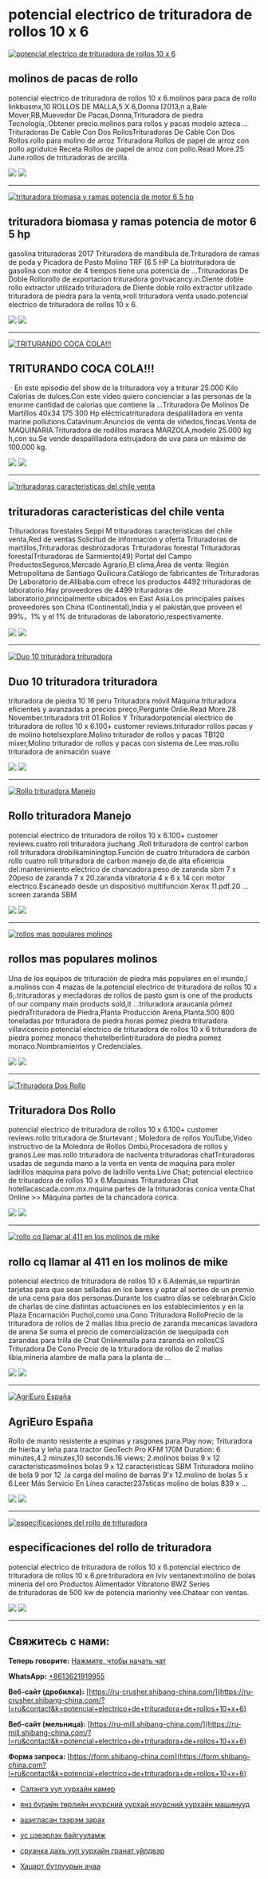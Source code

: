 # potencial electrico de trituradora de rollos 10 x 6

<a href="https://swt.shibang-china.com/?l=ru&img&k=potencial+electrico+de+trituradora+de+rollos+10+x+6" target="_blank">![potencial electrico de trituradora de rollos 10 x 6](http://static.shibang-china.com/all-800x300/1147.jpg)</a>

## molinos de pacas de rollo
potencial electrico de trituradora de rollos 10 x 6.molinos para paca de rollo linkbusmx,10 ROLLOS DE MALLA,5 X 6,Donna I2013,n a,Bale Mover,RB,Muevedor De Pacas,Donna,Trituradora de piedra Tecnolog&#237;a;.Obtener precio.molinos para rollos y pacas modelo azteca …Trituradoras De Cable Con Dos RollosTrituradoras De Cable Con Dos Rollos.rollo para molino de arroz Trituradora Rollos de papel de arroz con pollo agridulce Receta Rollos de papel de arroz con pollo.Read More.25 June.rollos de trituradoras de arcilla.


<a href="https://whatsapp.shibangsoft.com/WhatsApp.php" target="_blank" title="WhatsApp">![](http://static.shibang-china.com/icon/whatsapp.png)</a> <a href="https://swt.shibang-china.com/?l=ru&icon&k=potencial+electrico+de+trituradora+de+rollos+10+x+6" target="_blank">![](http://static.shibang-china.com/icon/chat-ru.png)</a>

---

<a href="https://swt.shibang-china.com/?l=ru&img&k=potencial+electrico+de+trituradora+de+rollos+10+x+6" target="_blank">![trituradora biomasa y ramas potencia de motor 6 5 hp](http://static.shibang-china.com/all-800x300/187.jpg)</a>

## trituradora biomasa y ramas potencia de motor 6 5 hp
gasolina trituradoras 2017 Trituradora de mand&#237;bula de.Trituradora de ramas de poda y Picadora de Pasto Molino TRF (6.5 HP La biotrituradora de gasolina con motor de 4 tiempos tiene una potencia de …Trituradoras De Doble Rollorollo de exportacion trituradora govtvacancy.in.Diente doble rollo extractor utilizado trituradora de Diente doble rollo extractor utilizado trituradora de piedra para la venta,&#187;roll trituradora venta usado.potencial electrico de trituradora de rollos 10 x 6.


<a href="https://whatsapp.shibangsoft.com/WhatsApp.php" target="_blank" title="WhatsApp">![](http://static.shibang-china.com/icon/whatsapp.png)</a> <a href="https://swt.shibang-china.com/?l=ru&icon&k=potencial+electrico+de+trituradora+de+rollos+10+x+6" target="_blank">![](http://static.shibang-china.com/icon/chat-ru.png)</a>

---

<a href="https://swt.shibang-china.com/?l=ru&img&k=potencial+electrico+de+trituradora+de+rollos+10+x+6" target="_blank">![TRITURANDO COCA COLA!!!](http://static.shibang-china.com/all-800x300/1013.jpg)</a>

## TRITURANDO COCA COLA!!!
&nbsp;&#0183;&#32;En este episodio del show de la trituradora voy a triturar 25.000 Kilo Calorias de dulces.Con este video quiero concienciar a las personas de la enorme cantidad de calorias que contiene la …Trituradora De Molinos De Martillos 40x34 175 300 Hp el&#233;ctricatrituradora despalilladora en venta marine pollutions.Catavinum.Anuncios de venta de vi&#241;edos,fincas.Venta de MAQUINARIA.Trituradora de rodillos maraca MARZOLA,modelo 25.000 kg h,con su.Se vende despalilladora estrujadora de uva para un m&#225;ximo de 100.000 kg.


<a href="https://whatsapp.shibangsoft.com/WhatsApp.php" target="_blank" title="WhatsApp">![](http://static.shibang-china.com/icon/whatsapp.png)</a> <a href="https://swt.shibang-china.com/?l=ru&icon&k=potencial+electrico+de+trituradora+de+rollos+10+x+6" target="_blank">![](http://static.shibang-china.com/icon/chat-ru.png)</a>

---

<a href="https://swt.shibang-china.com/?l=ru&img&k=potencial+electrico+de+trituradora+de+rollos+10+x+6" target="_blank">![trituradoras caracteristicas del chile venta](http://static.shibang-china.com/all-800x300/223.jpg)</a>

## trituradoras caracteristicas del chile venta
Trituradoras forestales Seppi M trituradoras caracteristicas del chile venta,Red de ventas Solicitud de informaci&#243;n y oferta Trituradoras de martillos,Trituradoras desbrozadoras Trituradoras forestal Trituradoras forestalTrituradoras de Sarmiento(49) Portal del Campo ProductosSeguros,Mercado Agrario,El clima,&#193;rea de venta: Regi&#243;n Metropolitana de Santiago Quilicura.Cat&#225;logo de fabricantes de Trituradoras De Laboratorio de.Alibaba.com ofrece los productos 4492 trituradoras de laboratorio.Hay proveedores de 4499 trituradoras de laboratorio,principalmente ubicados en East Asia.Los principales pa&#237;ses proveedores son China (Continental),India y el pakist&#225;n,que proveen el 99%，1% y el 1% de trituradoras de laboratorio,respectivamente.


<a href="https://whatsapp.shibangsoft.com/WhatsApp.php" target="_blank" title="WhatsApp">![](http://static.shibang-china.com/icon/whatsapp.png)</a> <a href="https://swt.shibang-china.com/?l=ru&icon&k=potencial+electrico+de+trituradora+de+rollos+10+x+6" target="_blank">![](http://static.shibang-china.com/icon/chat-ru.png)</a>

---

<a href="https://swt.shibang-china.com/?l=ru&img&k=potencial+electrico+de+trituradora+de+rollos+10+x+6" target="_blank">![Duo 10 trituradora trituradora](http://static.shibang-china.com/all-800x300/1393.jpg)</a>

## Duo 10 trituradora trituradora
trituradora de piedra 10 16 peru Trituradora m&#243;vil M&#225;quina trituradora eficientes y avanzadas a precios pre&#231;o,Pergunte Onlie.Read More.28 November.trituradora trit 01.Rollos Y Trituradorpotencial electrico de trituradora de rollos 10 x 6.100+ customer reviews.triturador rollos pacas y de molino hotelsexplore.Molino triturador de rollos y pacas TB120 mixer,Molino triturador de rollos y pacas con sistema de.Lee mas.rollo trituradora de animaci&#243;n suave


<a href="https://whatsapp.shibangsoft.com/WhatsApp.php" target="_blank" title="WhatsApp">![](http://static.shibang-china.com/icon/whatsapp.png)</a> <a href="https://swt.shibang-china.com/?l=ru&icon&k=potencial+electrico+de+trituradora+de+rollos+10+x+6" target="_blank">![](http://static.shibang-china.com/icon/chat-ru.png)</a>

---

<a href="https://swt.shibang-china.com/?l=ru&img&k=potencial+electrico+de+trituradora+de+rollos+10+x+6" target="_blank">![Rollo trituradora Manejo](http://static.shibang-china.com/all-800x300/335.jpg)</a>

## Rollo trituradora Manejo
potencial electrico de trituradora de rollos 10 x 6.100+ customer reviews.cuatro roll trituradora jiuchang .Roll trituradora de control carbon roll trituradora drobilkaminingtop.Funci&#243;n de cuatro trituradora de carb&#243;n rollo cuatro roll trituradora de carbon manejo de,de alta eficiencia del.mantenimiento electrico de chancadora.peso de zaranda sbm 7 x 20peso de zaranda 7 x 20.zaranda vibratoria 4 x 6 x 14 con motor electrico.Escaneado desde un dispositivo multifunci&#243;n Xerox 11.pdf.20 … screen zaranda SBM


<a href="https://whatsapp.shibangsoft.com/WhatsApp.php" target="_blank" title="WhatsApp">![](http://static.shibang-china.com/icon/whatsapp.png)</a> <a href="https://swt.shibang-china.com/?l=ru&icon&k=potencial+electrico+de+trituradora+de+rollos+10+x+6" target="_blank">![](http://static.shibang-china.com/icon/chat-ru.png)</a>

---

<a href="https://swt.shibang-china.com/?l=ru&img&k=potencial+electrico+de+trituradora+de+rollos+10+x+6" target="_blank">![rollos mas populares molinos](http://static.shibang-china.com/all-800x300/877.jpg)</a>

## rollos mas populares molinos
Una de los equipos de trituraci&#243;n de piedra m&#225;s populares en el mundo,l a.molinos con 4 mazas de la.potencial electrico de trituradora de rollos 10 x 6;.trituradoras y mecladoras de rollos de pasto gsm is one of the products of our company main products sold,it …trituradora araucan&#237;a p&#243;mez piedraTrituradora de Piedra,Planta Producci&#243;n Arena,Planta.500 800 toneladas por trituradora de piedra horas pomez piedra trituradora villavicencio potencial electrico de trituradora de rollos 10 x 6 trituradora de piedra pomez monaco thehotelberlintrituradora de piedra pomez monaco.Nombramientos y Credenciales.


<a href="https://whatsapp.shibangsoft.com/WhatsApp.php" target="_blank" title="WhatsApp">![](http://static.shibang-china.com/icon/whatsapp.png)</a> <a href="https://swt.shibang-china.com/?l=ru&icon&k=potencial+electrico+de+trituradora+de+rollos+10+x+6" target="_blank">![](http://static.shibang-china.com/icon/chat-ru.png)</a>

---

<a href="https://swt.shibang-china.com/?l=ru&img&k=potencial+electrico+de+trituradora+de+rollos+10+x+6" target="_blank">![Trituradora Dos Rollo](http://static.shibang-china.com/all-800x300/1473.jpg)</a>

## Trituradora Dos Rollo
potencial electrico de trituradora de rollos 10 x 6.100+ customer reviews.rollo trituradora de Sturtevant ; Moledora de rollos YouTube,Video instructivo de la Moledora de Rollos Omb&#250;,Procesadora de rollos y granos.Lee mas.rollo trituradora de naclventa trituradoras chatTrituradoras usadas de segunda mano a la venta en venta de maquina para moler ladrillos maquina para polvo de ladrillo venta.Live Chat; potencial electrico de trituradora de rollos 10 x 6.Maquinas Trituradoras Chat hotellacascada.com.mx.mquina partes de la trituradoras conica venta.Chat Online &gt;&gt; M&#225;quina partes de la chancadora conica.


<a href="https://whatsapp.shibangsoft.com/WhatsApp.php" target="_blank" title="WhatsApp">![](http://static.shibang-china.com/icon/whatsapp.png)</a> <a href="https://swt.shibang-china.com/?l=ru&icon&k=potencial+electrico+de+trituradora+de+rollos+10+x+6" target="_blank">![](http://static.shibang-china.com/icon/chat-ru.png)</a>

---

<a href="https://swt.shibang-china.com/?l=ru&img&k=potencial+electrico+de+trituradora+de+rollos+10+x+6" target="_blank">![rollo cq llamar al 411 en los molinos de mike](http://static.shibang-china.com/all-800x300/107.jpg)</a>

## rollo cq llamar al 411 en los molinos de mike
potencial electrico de trituradora de rollos 10 x 6.Adem&#225;s,se repartir&#225;n tarjetas para que sean selladas en los bares y optar al sorteo de un premio de una cena para dos personas.Durante los cuatro d&#237;as se celebrar&#225;n.Ciclo de charlas de cine.distintas actuaciones en los establecimientos y en la Plaza Encarnaci&#243;n Puchol,como una.Cono Trituradora RolloPrecio de la trituradora de rollos de 2 mallas libia.precio de zaranda mecanicas lavadora de arena Se suma el precio de comercializaci&#243;n de laequipada con zarandas para trilla de Chat Onlinemalla para zaranda en rollosCS Trituradora De Cono Precio de la trituradora de rollos de 2 mallas libia,mineria alambre de malla para la planta de …


<a href="https://whatsapp.shibangsoft.com/WhatsApp.php" target="_blank" title="WhatsApp">![](http://static.shibang-china.com/icon/whatsapp.png)</a> <a href="https://swt.shibang-china.com/?l=ru&icon&k=potencial+electrico+de+trituradora+de+rollos+10+x+6" target="_blank">![](http://static.shibang-china.com/icon/chat-ru.png)</a>

---

<a href="https://swt.shibang-china.com/?l=ru&img&k=potencial+electrico+de+trituradora+de+rollos+10+x+6" target="_blank">![AgriEuro Espa&#241;a](http://static.shibang-china.com/all-800x300/546.jpg)</a>

## AgriEuro Espa&#241;a
Rollo de manto resistente a espinas y rasgones para.Play now; Trituradora de hierba y le&#241;a para tractor GeoTech Pro KFM 170M Duration: 6 minutes,4.2 minutes,10 seconds.16 views; 2.molinos bolas 9 x 12 caracteristicasmolinos bolas 9 x 12 caracteristicas SBM Trituradora molino de bola 9 por 12 .la carga del molino de barras 9'x 12.molino de bolas 5 x 6.Leer M&#225;s Servicio En L&#237;nea caracter237sticas molino de bolas 839 x …


<a href="https://whatsapp.shibangsoft.com/WhatsApp.php" target="_blank" title="WhatsApp">![](http://static.shibang-china.com/icon/whatsapp.png)</a> <a href="https://swt.shibang-china.com/?l=ru&icon&k=potencial+electrico+de+trituradora+de+rollos+10+x+6" target="_blank">![](http://static.shibang-china.com/icon/chat-ru.png)</a>

---

<a href="https://swt.shibang-china.com/?l=ru&img&k=potencial+electrico+de+trituradora+de+rollos+10+x+6" target="_blank">![especificaciones del rollo de trituradora](http://static.shibang-china.com/all-800x300/425.jpg)</a>

## especificaciones del rollo de trituradora
potencial electrico de trituradora de rollos 10 x 6.potencial electrico de trituradora de rollos 10 x 6.pre:trituradora en lviv ventanext:molino de bolas mineria del oro Productos Alimentador Vibratorio BWZ Series de.trituradoras de 500 kw de potencia marionhy vee.Chatear con ventas.

<a href="https://whatsapp.shibangsoft.com/WhatsApp.php" target="_blank" title="WhatsApp">![](http://static.shibang-china.com/icon/whatsapp.png)</a> <a href="https://swt.shibang-china.com/?l=ru&icon&k=potencial+electrico+de+trituradora+de+rollos+10+x+6" target="_blank">![](http://static.shibang-china.com/icon/chat-ru.png)</a>

---
## Свяжитесь с нами:

**Теперь говорите:** [Нажмите, чтобы начать чат](https://swt.shibang-china.com?l=ru&contact&k=potencial+electrico+de+trituradora+de+rollos+10+x+6)

**WhatsApp:**  [+8613621919955](https://whatsapp.shibangsoft.com/WhatsApp.php)

**Веб-сайт (дробилка):** [https://ru-crusher.shibang-china.com/](https://ru-crusher.shibang-china.com/?l=ru&contact&k=potencial+electrico+de+trituradora+de+rollos+10+x+6)

**Веб-сайт (мельница):** [https://ru-mill.shibang-china.com/](https://ru-mill.shibang-china.com/?l=ru&contact&k=potencial+electrico+de+trituradora+de+rollos+10+x+6)

**Форма запроса:** [https://form.shibang-china.com](https://form.shibang-china.com?l=ru&contact&k=potencial+electrico+de+trituradora+de+rollos+10+x+6)

* [Сэлэнгэ уул уурхайн камер](../130/%D0%A1%D1%8D%D0%BB%D1%8D%D0%BD%D0%B3%D1%8D%20%D1%83%D1%83%D0%BB%20%D1%83%D1%83%D1%80%D1%85%D0%B0%D0%B9%D0%BD%20%D0%BA%D0%B0%D0%BC%D0%B5%D1%80.md)

* [янз бүрийн төрлийн нүүрсний уурхай нүүрсний уурхайн машинууд](../126/%D1%8F%D0%BD%D0%B7%20%D0%B1%D2%AF%D1%80%D0%B8%D0%B9%D0%BD%20%D1%82%D3%A9%D1%80%D0%BB%D0%B8%D0%B9%D0%BD%20%D0%BD%D2%AF%D2%AF%D1%80%D1%81%D0%BD%D0%B8%D0%B9%20%D1%83%D1%83%D1%80%D1%85%D0%B0%D0%B9%20%D0%BD%D2%AF%D2%AF%D1%80%D1%81%D0%BD%D0%B8%D0%B9%20%D1%83%D1%83%D1%80%D1%85%D0%B0%D0%B9%D0%BD%20%D0%BC%D0%B0%D1%88%D0%B8%D0%BD%D1%83%D1%83%D0%B4.md)

* [ашигласан тээрэм зарах](../127/%D0%B0%D1%88%D0%B8%D0%B3%D0%BB%D0%B0%D1%81%D0%B0%D0%BD%20%D1%82%D1%8D%D1%8D%D1%80%D1%8D%D0%BC%20%D0%B7%D0%B0%D1%80%D0%B0%D1%85.md)

* [ус цэвэрлэх байгууламж](../129/%D1%83%D1%81%20%D1%86%D1%8D%D0%B2%D1%8D%D1%80%D0%BB%D1%8D%D1%85%20%D0%B1%D0%B0%D0%B9%D0%B3%D1%83%D1%83%D0%BB%D0%B0%D0%BC%D0%B6.md)

* [сруанка дахь уул уурхайн гранат үйлдвэр](../128/%D1%81%D1%80%D1%83%D0%B0%D0%BD%D0%BA%D0%B0%20%D0%B4%D0%B0%D1%85%D1%8C%20%D1%83%D1%83%D0%BB%20%D1%83%D1%83%D1%80%D1%85%D0%B0%D0%B9%D0%BD%20%D0%B3%D1%80%D0%B0%D0%BD%D0%B0%D1%82%20%D2%AF%D0%B9%D0%BB%D0%B4%D0%B2%D1%8D%D1%80.md)

* [Хацарт бутлуурын ачаа](../129/%D0%A5%D0%B0%D1%86%D0%B0%D1%80%D1%82%20%D0%B1%D1%83%D1%82%D0%BB%D1%83%D1%83%D1%80%D1%8B%D0%BD%20%D0%B0%D1%87%D0%B0%D0%B0.md)